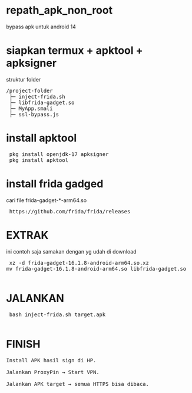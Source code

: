 # repath_apk_non_root
bypass apk untuk android 14

# siapkan termux + apktool + apksigner
struktur folder
<pre>
/project-folder
 ├─ inject-frida.sh
 ├─ libfrida-gadget.so
 ├─ MyApp.smali
 ├─ ssl-bypass.js
</pre>

 # install apktool
<pre>
 pkg install openjdk-17 apksigner
 pkg install apktool
</pre>
 
# install frida gadged 
cari file frida-gadget-*-arm64.so
<pre>
 https://github.com/frida/frida/releases
</pre>

# EXTRAK
ini contoh saja samakan dengan yg udah di download
<pre>
 xz -d frida-gadget-16.1.8-android-arm64.so.xz
mv frida-gadget-16.1.8-android-arm64.so libfrida-gadget.so

</pre>

# JALANKAN
<pre>
 bash inject-frida.sh target.apk

</pre>

# FINISH
<pre>
Install APK hasil sign di HP.

Jalankan ProxyPin → Start VPN.

Jalankan APK target → semua HTTPS bisa dibaca.
</pre>
